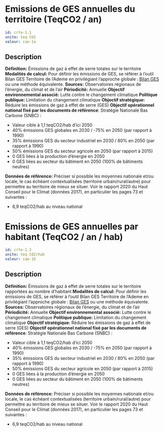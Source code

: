 # Emissions de GES annuelles du territoire (TeqCO2 / an)
```yaml
id: crte-1.1
unite: teq CO2
valeur: cae-1a
```
## Description

**Définition:** Émissions de gaz à effet de serre totales sur le territoire
**Modalités de calcul:** Pour définir les émissions de GES, se référer à l’outil Bilan GES Territoire de l’Ademe en privilégiant l’approche globale : <a href="https://www.bilans-ges.ademe.fr/fr/accueil/contenu/index/page/Bilan%2BGES%2BTerritoires/siGras/0">Bilan GES</a> ou une méthode équivalente.
**Sources:** Observatoires régionaux de l’énergie, du climat et de l’air
**Périodicité:** Annuelle
**Objectif environnemental associé:** Lutte contre le changement climatique
**Politique publique:** Limitation du changement climatique
**Objectif stratégique:** Réduire les émissions de gaz à effet de serre (GES)
**Objectif opérationnel national fixé par les documents de référence**: Stratégie Nationale Bas Carbone (SNBC) :
- Valeur cible à 1,1 teqCO2/hab d’ici 2050
- 40% émissions GES globales en 2030 / -75% en 2050 (par rapport à 1990)
- 35% émissions GES du secteur industriel en 2030 / 80% en 2050 (par rapport à 1990)
- 50% émissions GES du secteur agricole en 2050 (par rapport à 2015)
- 0 GES liées à la production d’énergie en 2050
- 0 GES liées au secteur du bâtiment en 2050 (100% de bâtiments neutres)

**Données de référence:** Préciser si possible les moyennes nationale et/ou locale, le cas échéant contextualisées (territoire urbain/rural/autre) pour permettre au territoire de mieux se situer. Voir le rapport 2020 du Haut Conseil pour le Climat (données 2017), en particulier les pages 73 et suivantes :
- 6,9 teqCO2/hab au niveau national

# Emissions de GES annuelles par habitant (TeqCO2 / an / hab)
```yaml
id: crte-1.2
unite: teq CO2/hab
valeur: cae-1b
```
## Description

**Définition:** Émissions de gaz à effet de serre totales sur le territoire rapportées au nombre d’habitant
**Modalités de calcul:** Pour définir les émissions de GES, se référer à l’outil Bilan GES Territoire de l’Ademe en privilégiant l’approche globale : <a href="https://www.bilans-ges.ademe.fr/fr/accueil/contenu/index/page/Bilan%2BGES%2BTerritoires/siGras/0">Bilan GES</a> ou une méthode équivalente.
**Sources:** Observatoires régionaux de l’énergie, du climat et de l’air
**Périodicité:** Annuelle
**Objectif environnemental associé:** Lutte contre le changement climatique
**Politique publique:** Limitation du changement climatique
**Objectif stratégique:** Réduire les émissions de gaz à effet de serre (GES)
**Objectif opérationnel national fixé par les documents de référence**: Stratégie Nationale Bas Carbone (SNBC) :
- Valeur cible à 1,1 teqCO2/hab d’ici 2050
- 40% émissions GES globales en 2030 / -75% en 2050 (par rapport à 1990)
- 35% émissions GES du secteur industriel en 2030 / 80% en 2050 (par rapport à 1990)
- 50% émissions GES du secteur agricole en 2050 (par rapport à 2015)
- 0 GES liées à la production d’énergie en 2050
- 0 GES liées au secteur du bâtiment en 2050 (100% de bâtiments neutres)

**Données de référence:** Préciser si possible les moyennes nationale et/ou locale, le cas échéant contextualisées (territoire urbain/rural/autre) pour permettre au territoire de mieux se situer. Voir le rapport 2020 du Haut Conseil pour le Climat (données 2017), en particulier les pages 73 et suivantes :
- 6,9 teqCO2/hab au niveau national